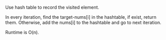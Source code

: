 Use hash table to record the visited element.

In every iteration, find the target-nums[i] in the hashtable, if exist, return them. Otherwise, add the nums[i] to the hashtable and go to next iteration.

Runtime is O(n).
